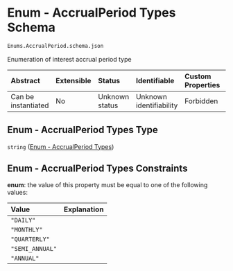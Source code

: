 # Enum - AccrualPeriod Types Schema

```txt
Enums.AccrualPeriod.schema.json
```

Enumeration of interest accrual period type

| Abstract            | Extensible | Status         | Identifiable            | Custom Properties | Additional Properties | Access Restrictions | Defined In                                                                             |
| :------------------ | :--------- | :------------- | :---------------------- | :---------------- | :-------------------- | :------------------ | :------------------------------------------------------------------------------------- |
| Can be instantiated | No         | Unknown status | Unknown identifiability | Forbidden         | Allowed               | none                | [AccrualPeriod.schema.json](../enums/AccrualPeriod.schema.json "open original schema") |

## Enum - AccrualPeriod Types Type

`string` ([Enum - AccrualPeriod Types](accrualperiod.md))

## Enum - AccrualPeriod Types Constraints

**enum**: the value of this property must be equal to one of the following values:

| Value           | Explanation |
| :-------------- | :---------- |
| `"DAILY"`       |             |
| `"MONTHLY"`     |             |
| `"QUARTERLY"`   |             |
| `"SEMI_ANNUAL"` |             |
| `"ANNUAL"`      |             |
